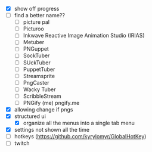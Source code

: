 - [x] show off progress
- [ ] find a better name??
	- [ ] picture pal
	- [ ] Picturoo
	- [ ] Inkwave Reactive Image Animation Studio (IRIAS)
	- [ ] Metuber
	- [ ] PNGuppet
	- [ ] SockTuber
	- [ ] SUckTuber
	- [ ] PuppetTuber 
	- [ ] Streamsprite
	- [ ] PngCaster
	- [ ] Wacky Tuber
	- [ ] ScribbleStream
	- [ ] PNGify (me) pngify.me
- [x] allowing change if pngs
- [x] structured ui
	- [x] organize all the menus into a single tab menu
- [x] settings not shown all the time
- [ ] hotkeys (https://github.com/kyrylomyr/GlobalHotKey)
- [ ] twitch